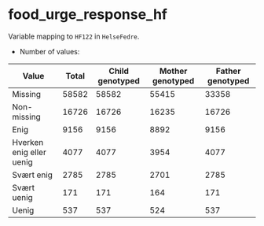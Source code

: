 # food_urge_response_hf
Variable mapping to `HF122` in `HelseFedre`.
- Number of values:

| Value | Total | Child genotyped | Mother genotyped | Father genotyped |
| ----- | ----- | --------------- | ---------------- | ---------------- |
| Missing | 58582 | 58582 | 55415 | 33358 |
| Non-missing | 16726 | 16726 | 16235 | 16726 |
| Enig | 9156 | 9156 | 8892 |9156 |
| Hverken enig eller uenig | 4077 | 4077 | 3954 |4077 |
| Svært enig | 2785 | 2785 | 2701 |2785 |
| Svært uenig | 171 | 171 | 164 |171 |
| Uenig | 537 | 537 | 524 |537 |



